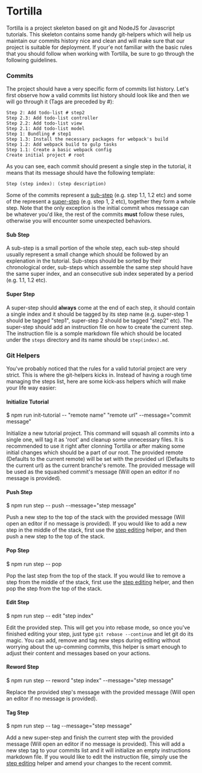 # Tortilla

Tortilla is a project skeleton based on git and NodeJS for Javascript tutorials. This skeleton contains some handy git-helpers which will help us maintain our commits history nice and clean and will make sure that our project is suitable for deployment. If your'e not familiar with the basic rules that you should follow when working with Tortilla, be sure to go through the following guidelines.

### Commits

The project should have a very specific form of commits list history. Let's first observe how a valid commits list history should look like and then we will go through it (Tags are preceded by #):

    Step 2: Add todo-list # step2
    Step 2.3: Add todo-list controller
    Step 2.2: Add todo-list view
    Step 2.1: Add todo-list model
    Step 1: Bundling # step1
    Step 1.3: Install the necessary packages for webpack's build
    Step 1.2: Add webpack build to gulp tasks
    Step 1.1: Create a basic webpack config
    Create initial project # root

As you can see, each commit should present a single step in the tutorial, it means that its message should have the following template:

    Step (step index): (step description)

Some of the commits represent a [sub-step](#sub-step) (e.g. step 1.1, 1.2 etc) and some of the represent a [super-step](#super-step) (e.g. step 1, 2 etc), together they form a whole step. Note that the only exception is the initial commit whos message can be whatever you'd like, the rest of the commits **must** follow these rules, otherwise you will encounter some unexpected behaviors.

#### Sub Step

A sub-step is a small portion of the whole step, each sub-step should usually represent a small change which should be followed by an explenation in the tutorial. Sub-steps should be sorted by their chronological order, sub-steps which assemble the same step should have the same super index, and an consecutive sub index seperated by a period (e.g. 1.1, 1.2 etc).

#### Super Step

A super-step should **always** come at the end of each step, it should contain a single index and it should be tagged by its step name (e.g. super-step 1 should be tagged "step1", super-step 2 should be tagged "step2" etc). The super-step should add an instruction file on how to create the current step. The instruction file is a somple markdown file which should be located under the `steps` directory and its name should be `step(index).md`.

### Git Helpers

You've probably noticed that the rules for a valid tutorial project are very strict. This is where the git-helpers kicks in. Instead of having a rough time managing the steps list, here are some kick-ass helpers which will make your life way easier:

#### Initialize Tutorial

$ npm run init-tutorial -- "remote name" "remote url" --message="commit message"

Initialize a new tutorial project. This command will squash all commits into a single one, will tag it as 'root' and cleanup some unnecessary files. It is recommended to use it right after clonning Tortilla or after making some initial changes which should be a part of our root. The provided remote (Defaults to the current remote) will be set with the provided url (Defaults to the current url) as the current branche's remote. The provided message will be used as the squashed commit's message (Will open an editor if no message is provided).

#### Push Step

$ npm run step -- push --message="step message"

Push a new step to the top of the stack with the provided message (Will open an editor if no message is provided). If you would like to add a new step in the middle of the stack, first use the [step editing](#edit-step) helper, and then push a new step to the top of the stack.

#### Pop Step

$ npm run step -- pop

Pop the last step from the top of the stack. If you would like to remove a step from the middle of the stack, first use the [step editing](#edit-step) helper, and then pop the step from the top of the stack.

#### Edit Step

$ npm run step -- edit "step index"

Edit the provided step. This will get you into rebase mode, so once you've finished editing your step, just type `git rebase --continue` and let git do its magic. You can add, remove and tag new steps during editing without worrying about the up-comming commits, this helper is smart enough to adjust their content and messages based on your actions.

#### Reword Step

$ npm run step -- reword "step index" --message="step message"

Replace the provided step's message with the provided message (Will open an editor if no message is provided).

#### Tag Step

$ npm run step -- tag --message="step message"

Add a new super-step and finish the current step with the provided message (Will open an editor if no message is provided). This will add a new step tag to your commits list and it will initialize an empty instructions markdown file. If you would like to edit the instruction file, simply use the [step editing](#edit-step) helper and amend your changes to the recent commit.